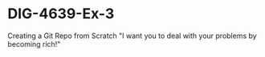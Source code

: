 # DIG-4639-Ex-3
Creating a Git Repo from Scratch
"I want you to deal with your problems by becoming rich!"